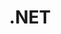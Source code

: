 ---
title: .NET
description: .NET技术栈相关记录，包括WPF、Asp.Net等等
image:

# Badge style
style:
    background: "#2a9d8f"
    color: "#fff"
---